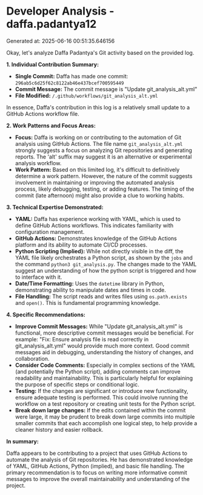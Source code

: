 # Developer Analysis - daffa.padantya12
Generated at: 2025-06-16 00:51:35.646156

Okay, let's analyze Daffa Padantya's Git activity based on the provided log.

**1. Individual Contribution Summary:**

*   **Single Commit:** Daffa has made one commit: `296ab5c6d25f62c8122ab46e437bcef700595449`
*   **Commit Message:**  The commit message is "Update git_analysis_alt.yml"
*   **File Modified:** `/.github/workflows/git_analysis_alt.yml`

In essence, Daffa's contribution in this log is a relatively small update to a GitHub Actions workflow file.

**2. Work Patterns and Focus Areas:**

*   **Focus:** Daffa is working on or contributing to the automation of Git analysis using GitHub Actions.  The file name `git_analysis_alt.yml` strongly suggests a focus on analyzing Git repositories and generating reports. The 'alt' suffix may suggest it is an alternative or experimental analysis workflow.
*   **Work Pattern:** Based on this limited log, it's difficult to definitively determine a work pattern. However, the nature of the commit suggests involvement in maintaining or improving the automated analysis process, likely debugging, testing, or adding features. The timing of the commit (late afternoon) might also provide a clue to working habits.

**3. Technical Expertise Demonstrated:**

*   **YAML:** Daffa has experience working with YAML, which is used to define GitHub Actions workflows.  This indicates familiarity with configuration management.
*   **GitHub Actions:** Demonstrates knowledge of the GitHub Actions platform and its ability to automate CI/CD processes.
*   **Python Scripting (Implied):** While not directly visible in the diff, the YAML file likely orchestrates a Python script, as shown by the `jobs` and the command `python3 git_analysis.py`.  The changes made to the YAML suggest an understanding of how the python script is triggered and how to interface with it.
*   **Date/Time Formatting:** Uses the `datetime` library in Python, demonstrating ability to manipulate dates and times in code.
*   **File Handling:** The script reads and writes files using `os.path.exists` and `open()`. This is fundamental programming knowledge.

**4. Specific Recommendations:**

*   **Improve Commit Messages:** While "Update git_analysis_alt.yml" is functional, more descriptive commit messages would be beneficial.  For example: "Fix: Ensure analysis file is read correctly in git_analysis_alt.yml" would provide much more context.  Good commit messages aid in debugging, understanding the history of changes, and collaboration.
*   **Consider Code Comments:** Especially in complex sections of the YAML (and potentially the Python script), adding comments can improve readability and maintainability.  This is particularly helpful for explaining the purpose of specific steps or conditional logic.
*   **Testing:**  If the changes are significant or introduce new functionality, ensure adequate testing is performed. This could involve running the workflow on a test repository or creating unit tests for the Python script.
*   **Break down large changes:**  If the edits contained within the commit were large, it may be prudent to break down large commits into multiple smaller commits that each accomplish one logical step, to help provide a cleaner history and easier rollback.

**In summary:**

Daffa appears to be contributing to a project that uses GitHub Actions to automate the analysis of Git repositories. He has demonstrated knowledge of YAML, GitHub Actions, Python (implied), and basic file handling.  The primary recommendation is to focus on writing more informative commit messages to improve the overall maintainability and understanding of the project.
